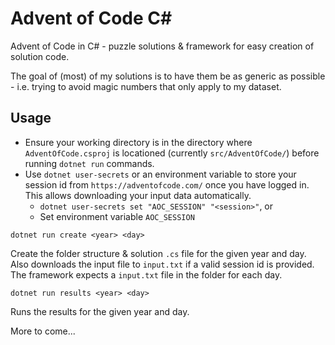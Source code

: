# Advent of Code C#
Advent of Code in C# - puzzle solutions & framework for easy creation of solution code.

The goal of (most) of my solutions is to have them be as generic as possible - i.e. trying to avoid magic numbers that only apply to my dataset.

## Usage
* Ensure your working directory is in the directory where `AdventOfCode.csproj` is locationed (currently `src/AdventOfCode/`) before running `dotnet run` commands.
* Use `dotnet user-secrets` or an environment variable to store your session id from `https://adventofcode.com/` once you have logged in. This allows downloading your input data automatically. 
  * `dotnet user-secrets set "AOC_SESSION" "<session>"`, or
  * Set environment variable `AOC_SESSION`

`dotnet run create <year> <day>`

Create the folder structure & solution `.cs` file for the given year and day. Also downloads the input file to `input.txt` if a valid session id is provided. The framework expects a `input.txt` file in the folder for each day.

`dotnet run results <year> <day>`

Runs the results for the given year and day.

More to come...